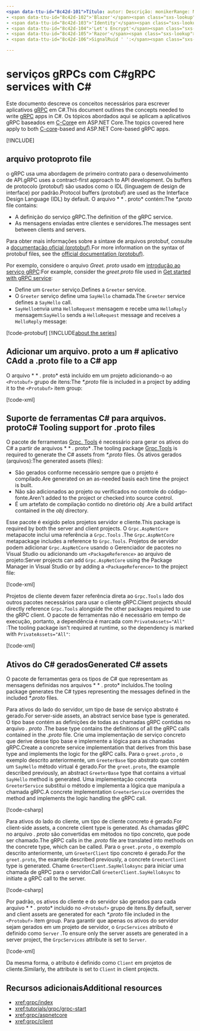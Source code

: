```yaml
---
<span data-ttu-id="8c42d-101">Título: autor: Descrição: monikerRange: MS. Author: MS. Date: no-loc:</span><span class="sxs-lookup"><span data-stu-id="8c42d-101">title: author: description: monikerRange: ms.author: ms.date: no-loc:</span></span>
- <span data-ttu-id="8c42d-102">'Blazor'</span><span class="sxs-lookup"><span data-stu-id="8c42d-102">'Blazor'</span></span>
- <span data-ttu-id="8c42d-103">'Identity'</span><span class="sxs-lookup"><span data-stu-id="8c42d-103">'Identity'</span></span>
- <span data-ttu-id="8c42d-104">'Let's Encrypt'</span><span class="sxs-lookup"><span data-stu-id="8c42d-104">'Let's Encrypt'</span></span>
- <span data-ttu-id="8c42d-105">'Razor'</span><span class="sxs-lookup"><span data-stu-id="8c42d-105">'Razor'</span></span>
- <span data-ttu-id="8c42d-106">SignalRuid ' ':</span><span class="sxs-lookup"><span data-stu-id="8c42d-106">'SignalR' uid:</span></span> 

---
```

# <a name="grpc-services-with-c"></a><span data-ttu-id="8c42d-107">serviços gRPCs com C\#</span><span class="sxs-lookup"><span data-stu-id="8c42d-107">gRPC services with C\#</span></span>

<span data-ttu-id="8c42d-108">Este documento descreve os conceitos necessários para escrever aplicativos [gRPC](https://grpc.io/docs/guides/) em C#.</span><span class="sxs-lookup"><span data-stu-id="8c42d-108">This document outlines the concepts needed to write [gRPC](https://grpc.io/docs/guides/) apps in C#.</span></span> <span data-ttu-id="8c42d-109">Os tópicos abordados aqui se aplicam a aplicativos gRPC baseados em [C-Core](https://grpc.io/blog/grpc-stacks)e em ASP.NET Core.</span><span class="sxs-lookup"><span data-stu-id="8c42d-109">The topics covered here apply to both [C-core](https://grpc.io/blog/grpc-stacks)-based and ASP.NET Core-based gRPC apps.</span></span>

[!INCLUDE[](~/includes/gRPCazure.md)]

## <a name="proto-file"></a><span data-ttu-id="8c42d-110">arquivo proto</span><span class="sxs-lookup"><span data-stu-id="8c42d-110">proto file</span></span>

<span data-ttu-id="8c42d-111">o gRPC usa uma abordagem de primeiro contrato para o desenvolvimento de API.</span><span class="sxs-lookup"><span data-stu-id="8c42d-111">gRPC uses a contract-first approach to API development.</span></span> <span data-ttu-id="8c42d-112">Os buffers de protocolo (protobuf) são usados como o IDL (linguagem de design de interface) por padrão.</span><span class="sxs-lookup"><span data-stu-id="8c42d-112">Protocol buffers (protobuf) are used as the Interface Design Language (IDL) by default.</span></span> <span data-ttu-id="8c42d-113">O arquivo \* \* . proto\* contém:</span><span class="sxs-lookup"><span data-stu-id="8c42d-113">The *\*.proto* file contains:</span></span>

* <span data-ttu-id="8c42d-114">A definição do serviço gRPC.</span><span class="sxs-lookup"><span data-stu-id="8c42d-114">The definition of the gRPC service.</span></span>
* <span data-ttu-id="8c42d-115">As mensagens enviadas entre clientes e servidores.</span><span class="sxs-lookup"><span data-stu-id="8c42d-115">The messages sent between clients and servers.</span></span>

<span data-ttu-id="8c42d-116">Para obter mais informações sobre a sintaxe de arquivos protobuf, consulte a [documentação oficial (protobuf)](https://developers.google.com/protocol-buffers/docs/proto3).</span><span class="sxs-lookup"><span data-stu-id="8c42d-116">For more information on the syntax of protobuf files, see the [official documentation (protobuf)](https://developers.google.com/protocol-buffers/docs/proto3).</span></span>

<span data-ttu-id="8c42d-117">Por exemplo, considere o arquivo *Greet. proto* usado em [introdução ao serviço gRPC](xref:tutorials/grpc/grpc-start):</span><span class="sxs-lookup"><span data-stu-id="8c42d-117">For example, consider the *greet.proto* file used in [Get started with gRPC service](xref:tutorials/grpc/grpc-start):</span></span>

* <span data-ttu-id="8c42d-118">Define um `Greeter` serviço.</span><span class="sxs-lookup"><span data-stu-id="8c42d-118">Defines a `Greeter` service.</span></span>
* <span data-ttu-id="8c42d-119">O `Greeter` serviço define uma `SayHello` chamada.</span><span class="sxs-lookup"><span data-stu-id="8c42d-119">The `Greeter` service defines a `SayHello` call.</span></span>
* <span data-ttu-id="8c42d-120">`SayHello`envia uma `HelloRequest` mensagem e recebe uma `HelloReply` mensagem:</span><span class="sxs-lookup"><span data-stu-id="8c42d-120">`SayHello` sends a `HelloRequest` message and receives a `HelloReply` message:</span></span>

[!code-protobuf[](~/tutorials/grpc/grpc-start/sample/GrpcGreeter/Protos/greet.proto)]
[!INCLUDE[about the series](~/includes/code-comments-loc.md)]

## <a name="add-a-proto-file-to-a-c-app"></a><span data-ttu-id="8c42d-121">Adicionar um arquivo. proto a um \# aplicativo C</span><span class="sxs-lookup"><span data-stu-id="8c42d-121">Add a .proto file to a C\# app</span></span>

<span data-ttu-id="8c42d-122">O arquivo \* \* . proto\* está incluído em um projeto adicionando-o ao `<Protobuf>` grupo de itens:</span><span class="sxs-lookup"><span data-stu-id="8c42d-122">The *\*.proto* file is included in a project by adding it to the `<Protobuf>` item group:</span></span>

[!code-xml[](~/tutorials/grpc/grpc-start/sample/GrpcGreeter/GrpcGreeter.csproj?highlight=2&range=7-9)]

## <a name="c-tooling-support-for-proto-files"></a><span data-ttu-id="8c42d-123">Suporte de ferramentas C# para arquivos. proto</span><span class="sxs-lookup"><span data-stu-id="8c42d-123">C# Tooling support for .proto files</span></span>

<span data-ttu-id="8c42d-124">O pacote de ferramentas [Grpc. Tools](https://www.nuget.org/packages/Grpc.Tools/) é necessário para gerar os ativos do C# a partir de arquivos \* \* . proto\* .</span><span class="sxs-lookup"><span data-stu-id="8c42d-124">The tooling package [Grpc.Tools](https://www.nuget.org/packages/Grpc.Tools/) is required to generate the C# assets from *\*.proto* files.</span></span> <span data-ttu-id="8c42d-125">Os ativos gerados (arquivos):</span><span class="sxs-lookup"><span data-stu-id="8c42d-125">The generated assets (files):</span></span>

* <span data-ttu-id="8c42d-126">São gerados conforme necessário sempre que o projeto é compilado.</span><span class="sxs-lookup"><span data-stu-id="8c42d-126">Are generated on an as-needed basis each time the project is built.</span></span>
* <span data-ttu-id="8c42d-127">Não são adicionados ao projeto ou verificados no controle do código-fonte.</span><span class="sxs-lookup"><span data-stu-id="8c42d-127">Aren't added to the project or checked into source control.</span></span>
* <span data-ttu-id="8c42d-128">É um artefato de compilação contido no diretório *obj* .</span><span class="sxs-lookup"><span data-stu-id="8c42d-128">Are a build artifact contained in the *obj* directory.</span></span>

<span data-ttu-id="8c42d-129">Esse pacote é exigido pelos projetos servidor e cliente.</span><span class="sxs-lookup"><span data-stu-id="8c42d-129">This package is required by both the server and client projects.</span></span> <span data-ttu-id="8c42d-130">O `Grpc.AspNetCore` metapacote inclui uma referência a `Grpc.Tools` .</span><span class="sxs-lookup"><span data-stu-id="8c42d-130">The `Grpc.AspNetCore` metapackage includes a reference to `Grpc.Tools`.</span></span> <span data-ttu-id="8c42d-131">Projetos de servidor podem adicionar `Grpc.AspNetCore` usando o Gerenciador de pacotes no Visual Studio ou adicionando um `<PackageReference>` ao arquivo de projeto:</span><span class="sxs-lookup"><span data-stu-id="8c42d-131">Server projects can add `Grpc.AspNetCore` using the Package Manager in Visual Studio or by adding a `<PackageReference>` to the project file:</span></span>

[!code-xml[](~/tutorials/grpc/grpc-start/sample/GrpcGreeter/GrpcGreeter.csproj?highlight=1&range=12)]

<span data-ttu-id="8c42d-132">Projetos de cliente devem fazer referência direta ao `Grpc.Tools` lado dos outros pacotes necessários para usar o cliente gRPC.</span><span class="sxs-lookup"><span data-stu-id="8c42d-132">Client projects should directly reference `Grpc.Tools` alongside the other packages required to use the gRPC client.</span></span> <span data-ttu-id="8c42d-133">O pacote de ferramentas não é necessário em tempo de execução, portanto, a dependência é marcada com `PrivateAssets="All"` :</span><span class="sxs-lookup"><span data-stu-id="8c42d-133">The tooling package isn't required at runtime, so the dependency is marked with `PrivateAssets="All"`:</span></span>

[!code-xml[](~/tutorials/grpc/grpc-start/sample/GrpcGreeterClient/GrpcGreeterClient.csproj?highlight=3&range=9-11)]

## <a name="generated-c-assets"></a><span data-ttu-id="8c42d-134">Ativos do C# gerados</span><span class="sxs-lookup"><span data-stu-id="8c42d-134">Generated C# assets</span></span>

<span data-ttu-id="8c42d-135">O pacote de ferramentas gera os tipos de C# que representam as mensagens definidas nos arquivos \* \* . proto\* incluídos.</span><span class="sxs-lookup"><span data-stu-id="8c42d-135">The tooling package generates the C# types representing the messages defined in the included *\*.proto* files.</span></span>

<span data-ttu-id="8c42d-136">Para ativos do lado do servidor, um tipo de base de serviço abstrato é gerado.</span><span class="sxs-lookup"><span data-stu-id="8c42d-136">For server-side assets, an abstract service base type is generated.</span></span> <span data-ttu-id="8c42d-137">O tipo base contém as definições de todas as chamadas gRPC contidas no arquivo *. proto* .</span><span class="sxs-lookup"><span data-stu-id="8c42d-137">The base type contains the definitions of all the gRPC calls contained in the *.proto* file.</span></span> <span data-ttu-id="8c42d-138">Crie uma implementação de serviço concreto que derive desse tipo base e implemente a lógica para as chamadas gRPC.</span><span class="sxs-lookup"><span data-stu-id="8c42d-138">Create a concrete service implementation that derives from this base type and implements the logic for the gRPC calls.</span></span> <span data-ttu-id="8c42d-139">Para o `greet.proto` , o exemplo descrito anteriormente, um `GreeterBase` tipo abstrato que contém um `SayHello` método virtual é gerado.</span><span class="sxs-lookup"><span data-stu-id="8c42d-139">For the `greet.proto`, the example described previously, an abstract `GreeterBase` type that contains a virtual `SayHello` method is generated.</span></span> <span data-ttu-id="8c42d-140">Uma implementação concreta `GreeterService` substitui o método e implementa a lógica que manipula a chamada gRPC.</span><span class="sxs-lookup"><span data-stu-id="8c42d-140">A concrete implementation `GreeterService` overrides the method and implements the logic handling the gRPC call.</span></span>

[!code-csharp[](~/tutorials/grpc/grpc-start/sample/GrpcGreeter/Services/GreeterService.cs?name=snippet)]

<span data-ttu-id="8c42d-141">Para ativos do lado do cliente, um tipo de cliente concreto é gerado.</span><span class="sxs-lookup"><span data-stu-id="8c42d-141">For client-side assets, a concrete client type is generated.</span></span> <span data-ttu-id="8c42d-142">As chamadas gRPC no arquivo *. proto* são convertidas em métodos no tipo concreto, que pode ser chamado.</span><span class="sxs-lookup"><span data-stu-id="8c42d-142">The gRPC calls in the *.proto* file are translated into methods on the concrete type, which can be called.</span></span> <span data-ttu-id="8c42d-143">Para o `greet.proto` , o exemplo descrito anteriormente, um `GreeterClient` tipo concreto é gerado.</span><span class="sxs-lookup"><span data-stu-id="8c42d-143">For the `greet.proto`, the example described previously, a concrete `GreeterClient` type is generated.</span></span> <span data-ttu-id="8c42d-144">Chame `GreeterClient.SayHelloAsync` para iniciar uma chamada de gRPC para o servidor.</span><span class="sxs-lookup"><span data-stu-id="8c42d-144">Call `GreeterClient.SayHelloAsync` to initiate a gRPC call to the server.</span></span>

[!code-csharp[](~/tutorials/grpc/grpc-start/sample/GrpcGreeterClient/Program.cs?name=snippet)]

<span data-ttu-id="8c42d-145">Por padrão, os ativos do cliente e do servidor são gerados para cada arquivo \* \* . proto\* incluído no `<Protobuf>` grupo de itens.</span><span class="sxs-lookup"><span data-stu-id="8c42d-145">By default, server and client assets are generated for each *\*.proto* file included in the `<Protobuf>` item group.</span></span> <span data-ttu-id="8c42d-146">Para garantir que apenas os ativos do servidor sejam gerados em um projeto de servidor, o `GrpcServices` atributo é definido como `Server` .</span><span class="sxs-lookup"><span data-stu-id="8c42d-146">To ensure only the server assets are generated in a server project, the `GrpcServices` attribute is set to `Server`.</span></span>

[!code-xml[](~/tutorials/grpc/grpc-start/sample/GrpcGreeter/GrpcGreeter.csproj?highlight=2&range=7-9)]

<span data-ttu-id="8c42d-147">Da mesma forma, o atributo é definido como `Client` em projetos de cliente.</span><span class="sxs-lookup"><span data-stu-id="8c42d-147">Similarly, the attribute is set to `Client` in client projects.</span></span>

## <a name="additional-resources"></a><span data-ttu-id="8c42d-148">Recursos adicionais</span><span class="sxs-lookup"><span data-stu-id="8c42d-148">Additional resources</span></span>

* <xref:grpc/index>
* <xref:tutorials/grpc/grpc-start>
* <xref:grpc/aspnetcore>
* <xref:grpc/client>
